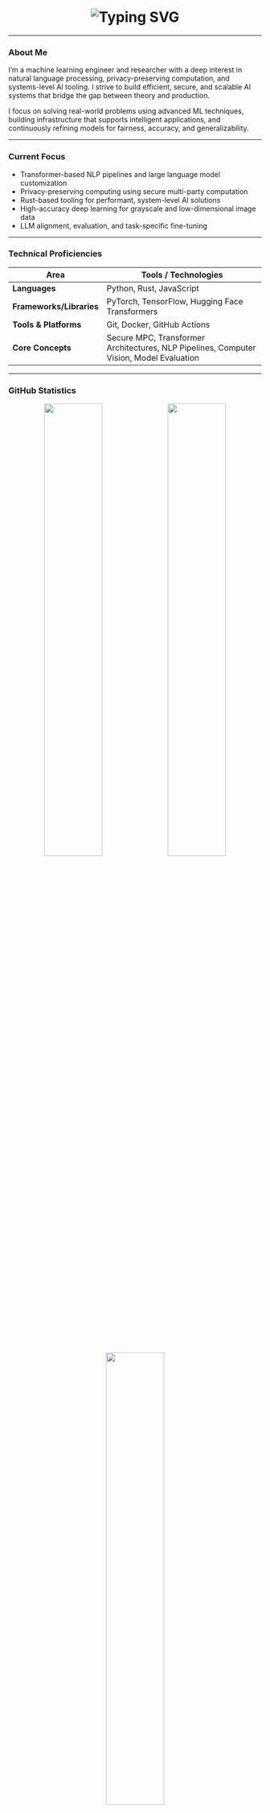 <h1 align="center">
  <img src="https://readme-typing-svg.herokuapp.com?font=Fira+Code&size=28&pause=1000&color=FFFFFF&center=true&vCenter=true&width=800&lines=Hi+I'm+Garv+Behl;MLEngineer+%7C+LLM+Researcher+%7C+Systems+Programmer" alt="Typing SVG" />
</h1>

---

### About Me

I’m a machine learning engineer and researcher with a deep interest in natural language processing, privacy-preserving computation, and systems-level AI tooling. I strive to build efficient, secure, and scalable AI systems that bridge the gap between theory and production.

I focus on solving real-world problems using advanced ML techniques, building infrastructure that supports intelligent applications, and continuously refining models for fairness, accuracy, and generalizability.

---

### Current Focus

- Transformer-based NLP pipelines and large language model customization  
- Privacy-preserving computing using secure multi-party computation  
- Rust-based tooling for performant, system-level AI solutions  
- High-accuracy deep learning for grayscale and low-dimensional image data  
- LLM alignment, evaluation, and task-specific fine-tuning  

---

### Technical Proficiencies

| Area                  | Tools / Technologies |
|-----------------------|----------------------|
| **Languages**         | Python, Rust, JavaScript |
| **Frameworks/Libraries** | PyTorch, TensorFlow, Hugging Face Transformers |
| **Tools & Platforms** | Git, Docker, GitHub Actions |
| **Core Concepts**     | Secure MPC, Transformer Architectures, NLP Pipelines, Computer Vision, Model Evaluation |

---

### GitHub Statistics

<p align="center">
  <img src="https://github-readme-stats.vercel.app/api?username=garvbehl23&show_icons=true&theme=react&count_private=true&hide=issues&border_radius=10" width="48%" />
  <img src="https://github-readme-streak-stats.herokuapp.com/?user=garvbehl23&theme=react&hide_border=true" width="48%" />
</p>

<p align="center">
  <img src="https://github-readme-stats.vercel.app/api/top-langs/?username=garvbehl23&layout=compact&theme=react&hide_border=true" width="48%" />
</p>

---

### Connect with Me

<a href="https://www.linkedin.com/in/garv-behl-2b644a239/" target="_blank">
  <img alt="LinkedIn" src="https://img.shields.io/badge/LinkedIn-blue?style=for-the-badge&logo=linkedin&logoColor=white">
</a>
<a href="mailto:behlgarv@gmail.com" target="_blank">
  <img alt="Email" src="https://img.shields.io/badge/behlgarv@gmail.com-D14836?style=for-the-badge&logo=gmail&logoColor=white" />
</a>
<a href="https://github.com/garvbehl23" target="_blank">
  <img alt="GitHub" src="https://img.shields.io/badge/GitHub-%2312100E.svg?style=for-the-badge&logo=github&logoColor=white" />
</a>

---

<p align="center">
  <img src="https://komarev.com/ghpvc/?username=garvbehl23&label=Profile%20Views&color=0e75b6&style=flat" alt="garvbehl23" />
</p>
